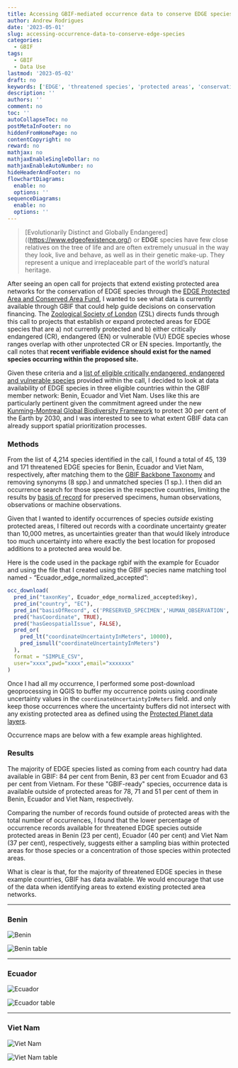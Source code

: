 ```yaml
---
title: Accessing GBIF-mediated occurrence data to conserve EDGE species
author: Andrew Rodrigues
date: '2023-05-01'
slug: accessing-occurrence-data-to-conserve-edge-species
categories:
  - GBIF
tags:
  - GBIF
  - Data Use
lastmod: '2023-05-02'
draft: no
keywords: ['EDGE', 'threatened species', 'protected areas', 'conservation financing', 'data availability']
description: ''
authors: ''
comment: no
toc: ''
autoCollapseToc: no
postMetaInFooter: no
hiddenFromHomePage: no
contentCopyright: no
reward: no
mathjax: no
mathjaxEnableSingleDollar: no
mathjaxEnableAutoNumber: no
hideHeaderAndFooter: no
flowchartDiagrams:
  enable: no
  options: ''
sequenceDiagrams:
  enable: no
  options: ''
---
```


> [Evolutionarily Distinct and Globally Endangered]((https://www.edgeofexistence.org/) or **EDGE** species have few close relatives on the tree of life and are often extremely unusual in the way they look, live and behave, as well as in their genetic make-up. They represent a unique and irreplaceable part of the world’s natural heritage. 

After seeing an open call for projects that extend existing protected area networks for the conservation of EDGE species through the [EDGE Protected Area and Conserved Area Fund](https://www.edgeofexistence.org/edge-protected-and-conserved-area-fund/#:~:text=The%20EDGE%20Protected%20and%20Conserved,across%20the%20tropics%20and%20subtropics), I wanted to see what data is currently available through GBIF that could help guide decisions on conservation financing. The [Zoological Society of London](https://www.zsl.org/) (ZSL) directs funds through this call to projects that establish or expand protected areas for EDGE species that are a) not currently protected and b) either critically endangered (CR), endangered (EN) or vulnerable (VU) EDGE species whose ranges overlap with other unprotected CR or EN species. Importantly, the call notes that **recent verifiable evidence should exist for the named species occurring within the proposed site.** 

Given these criteria and a [list of eligible critically endangered, endangered and vulnerable species](https://www.edgeofexistence.org/wp-content/uploads/2023/03/2023_EDGE_species_RT_call.xlsx) provided within the call, I decided to look at data availability of EDGE species in three eligible countries within the GBIF member network: Benin, Ecuador and Viet Nam. Uses like this are particularly pertinent given the commitment agreed under the new [Kunming-Montreal Global Biodiversity Framework](https://www.cbd.int/article/cop15-final-text-kunming-montreal-gbf-221222) to protect 30 per cent of the Earth by 2030, and I was interested to see to what extent GBIF data can already support spatial prioritization processes. 

### Methods

From the list of 4,214 species identified in the call, I found a total of 45, 139 and 171 threatened EDGE species for Benin, Ecuador and Viet Nam, respectively, after matching them to the [GBIF Backbone Taxonomy](https://www.gbif.org/dataset/d7dddbf4-2cf0-4f39-9b2a-bb099caae36c) and removing synonyms (8 spp.) and unmatched species (1 sp.). I then did an occurrence search for those species in the respective countries, limiting the results by [basis of record](https://docs.gbif.org/course-data-use/en/basis-of-record.html) for preserved specimens, human observations, observations or machine observations. 

Given that I wanted to identify occurrences of species _outside_ existing protected areas, I filtered out records with a coordinate uncertainty greater than 10,000 metres, as uncertainties greater than that would likely introduce too much uncertainty into where exactly the best location for proposed additions to a protected area would be.  

Here is the code used in the package rgbif with the example for Ecuador and using the file that I created using the GBIF species name matching tool named - “Ecuador_edge_normalized_accepted”:

```R
occ_download(
  pred_in("taxonKey", Ecuador_edge_normalized_accepted$key),
  pred_in("country", "EC"),
  pred_in("basisOfRecord", c('PRESERVED_SPECIMEN','HUMAN_OBSERVATION','OBSERVATION','MACHINE_OBSERVATION')),
  pred("hasCoordinate", TRUE),
  pred("hasGeospatialIssue", FALSE),
  pred_or(
    pred_lt("coordinateUncertaintyInMeters", 10000),
    pred_isnull("coordinateUncertaintyInMeters")
  ),
  format = "SIMPLE_CSV",
  user="xxxx",pwd="xxxx",email="xxxxxxx"
)
```

Once I had all my occurrence, I performed some post-download geoprocessing in QGIS to buffer my occurrence points using coordinate uncertainty values in the `coordinateUncertaintyInMeters` field. and only keep those occurrences where the uncertainty buffers did not intersect with any existing protected area as defined using the [Protected Planet data layers](https://www.protectedplanet.net/). 

Occurrence maps are below with a few example areas highlighted.

### Results

The majority of EDGE species listed as coming from each country had data available in GBIF: 84 per cent from Benin, 83 per cent from Ecuador and 63 per cent from Vietnam. For these "GBIF-ready" species, occurrence data is available outside of protected areas for 78, 71 and 51 per cent of them in Benin, Ecuador and Viet Nam, respectively.

Comparing the number of records found outside of protected areas with the total number of occurrences, I found that the lower percentage of occurrence records available for threatened EDGE species outside protected areas in Benin (23 per cent), Ecuador (40 per cent) and Viet Nam (37 per cent), respectively, suggests either a sampling bias within protected areas for those species or a concentration of those species within protected areas.

What is clear is that, for the majority of threatened EDGE species in these example countries, GBIF has data available. We would encourage that use of the data when identifying areas to extend existing protected area networks. 

--- 

### Benin

![Benin](/post/2023-05-01-accessing-occurrence-data-to-conserve-edge-species/benin-edge.png)

![Benin table](/post/2023-05-01-accessing-occurrence-data-to-conserve-edge-species/benin_table.png)

---

### Ecuador

![Ecuador](/post/2023-05-01-accessing-occurrence-data-to-conserve-edge-species/ecuador-edge.png)

![Ecuador table](/post/2023-05-01-accessing-occurrence-data-to-conserve-edge-species/ecuador_table.png)

---

### Viet Nam

![Viet Nam](/post/2023-05-01-accessing-occurrence-data-to-conserve-edge-species/viet_nam-edge.png)

![Viet Nam table](/post/2023-05-01-accessing-occurrence-data-to-conserve-edge-species/vietnam_table.png)

